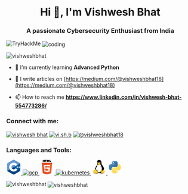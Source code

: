 
<h1 align="center">Hi 👋, I'm Vishwesh Bhat</h1>
<h3 align="center">A passionate Cybersecurity Enthusiast from India</h3>

<img src="https://tryhackme-badges.s3.amazonaws.com/vishweshbhat.png" alt="TryHackMe">

<img align="center" alt="coding" width="400" src="https://media.tenor.com/5ry-200hErMAAAAd/hacker-hacker-man.gif">

<p align="left"> <img src="https://komarev.com/ghpvc/?username=vishweshbhat&label=Profile%20views&color=0e75b6&style=flat" alt="vishweshbhat" /> </p>

- 🌱 I’m currently learning **Advanced Python**

- 📝 I write articles on [https://medium.com/@vishweshbhat18](https://medium.com/@vishweshbhat18)

- 📫 How to reach me **https://www.linkedin.com/in/vishwesh-bhat-554773286/**

<h3 align="left">Connect with me:</h3>
<p align="left">
<a href="https://linkedin.com/in/vishwesh bhat" target="blank"><img align="center" src="https://raw.githubusercontent.com/rahuldkjain/github-profile-readme-generator/master/src/images/icons/Social/linked-in-alt.svg" alt="vishwesh bhat" height="30" width="40" /></a>
<a href="https://instagram.com/vi.sh.b" target="blank"><img align="center" src="https://raw.githubusercontent.com/rahuldkjain/github-profile-readme-generator/master/src/images/icons/Social/instagram.svg" alt="vi.sh.b" height="30" width="40" /></a>
<a href="https://medium.com/@vishweshbhat18" target="blank"><img align="center" src="https://raw.githubusercontent.com/rahuldkjain/github-profile-readme-generator/master/src/images/icons/Social/medium.svg" alt="@vishweshbhat18" height="30" width="40" /></a>
</p>

<h3 align="left">Languages and Tools:</h3>
<p align="left"> <a href="https://www.w3schools.com/cpp/" target="_blank" rel="noreferrer"> <img src="https://raw.githubusercontent.com/devicons/devicon/master/icons/cplusplus/cplusplus-original.svg" alt="cplusplus" width="40" height="40"/> </a> <a href="https://cloud.google.com" target="_blank" rel="noreferrer"> <img src="https://www.vectorlogo.zone/logos/google_cloud/google_cloud-icon.svg" alt="gcp" width="40" height="40"/> </a> <a href="https://www.w3.org/html/" target="_blank" rel="noreferrer"> <img src="https://raw.githubusercontent.com/devicons/devicon/master/icons/html5/html5-original-wordmark.svg" alt="html5" width="40" height="40"/> </a> <a href="https://kubernetes.io" target="_blank" rel="noreferrer"> <img src="https://www.vectorlogo.zone/logos/kubernetes/kubernetes-icon.svg" alt="kubernetes" width="40" height="40"/> </a> <a href="https://www.linux.org/" target="_blank" rel="noreferrer"> <img src="https://raw.githubusercontent.com/devicons/devicon/master/icons/linux/linux-original.svg" alt="linux" width="40" height="40"/> </a> <a href="https://www.python.org" target="_blank" rel="noreferrer"> <img src="https://raw.githubusercontent.com/devicons/devicon/master/icons/python/python-original.svg" alt="python" width="40" height="40"/> </a> </p>

<p><img align="left" src="https://github-readme-stats.vercel.app/api/top-langs?username=vishweshbhat&show_icons=true&locale=en&layout=compact" alt="vishweshbhat" /></p>

<p>&nbsp;<img align="center" src="https://github-readme-stats.vercel.app/api?username=vishweshbhat&show_icons=true&locale=en" alt="vishweshbhat" /></p>
